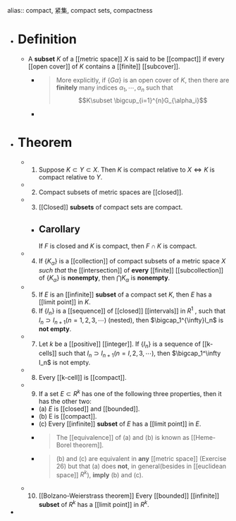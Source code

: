 alias:: compact, 紧集, compact sets, compactness

- # Definition
	- A **subset** $K$ of a [[metric space]] $X$ is said to be [[compact]] if every [[open cover]] of $K$ contains a [[finite]] [[subcover]].
		- >More explicitly, if $\{G\alpha\}$ is an open cover of $K$, then there are **finitely** many indices $\alpha_1,\cdots,\alpha_n$ such that 
		  $$K\subset \bigcup_{i=1}^{n}G_{\alpha_i}$$
		- <!-- the number of points in a compact set is infinite, but the number of neighborhood(with $r=\varepsilon_n$) of points that cover the compact set is finite.
		  证明的过程中通常要取$\varepsilon_n$的minimum。
		  -->
- # Theorem
	- 1. Suppose $K\subset Y\subset X$. Then $K$ is compact relative to $X\Longleftrightarrow K$ is compact relative to $Y$.
	- 2. Compact subsets of metric spaces are [[closed]].
	- 3. [[Closed]] **subsets** of compact sets are compact.
		- ## Carollary
		  If $F$ is closed and $K$ is compact, then $F\cap K$ is compact.
	- 4. If $\{K_\alpha\}$ is a [[collection]] of compact subsets of a metric space $X$ *such that* the [[intersection]] of **every** [[finite]] [[subcollection]] of $\{K_\alpha\}$ is **nonempty**, then $\bigcap K_\alpha$ is **nonempty**.
	- 5. If $E$ is an [[infinite]] **subset** of a compact set $K$, then $E$ has a [[limit point]] in $K$.
	  6. If $\{I_n\}$ is a [[sequence]] of [[closed]] [[intervals]] in $R^1$ , such that $I_n\supset I_{n+1} (n = 1, 2, 3, \cdots)$ (nested), then $\bigcap_1^{\infty}I_n$ is **not empty**.
	- 7. Let $k$ be a [[positive]] [[integer]]. If $\{I_n\}$ is a sequence of [[k-cells]] such that $I_n\supset I_{n+ 1} (n = I, 2, 3, \cdots)$, then $\bigcap_1^\infty I_n$ is not empty.
	- 8. Every [[k-cell]] is [[compact]].
	- 9. If a set $E\subset R^k$ has one of the following three properties, then it has the other two:
		- (a) $E$ is [[closed]] and [[bounded]].
		- (b) E is [[compact]].
		- (c) Every [[infinite]] **subset** of $E$ has a [[limit point]] in $E$.
		- >The [[equivalence]] of (a) and (b) is known as [[Heme-Borel theorem]].
		- >(b) and (c) are equivalent in **any** [[metric space]] (Exercise 26)
		  but that (a) does **not**, in general(besides in [[euclidean space]] $R^k$), **imply** (b) and (c).
	- 10. [[Bolzano-Weierstrass theorem]]
	  Every [[bounded]] [[infinite]] **subset** of $R^k$ has a [[limit point]] in $R^k$.
-